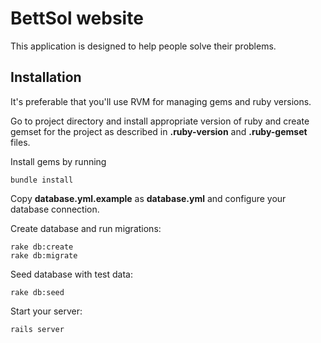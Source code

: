 # BettSol website

This application is designed to help people solve their problems.

## Installation

It's preferable that you'll use RVM for managing gems and ruby versions.

Go to project directory and install appropriate version of ruby and create gemset for the project as described in **.ruby-version** and **.ruby-gemset** files.

Install gems by running

```
bundle install
```

Copy **database.yml.example** as **database.yml** and configure your database connection.

Create database and run migrations:

```
rake db:create
rake db:migrate
```

Seed database with test data:

```
rake db:seed
```

Start your server:

```
rails server
